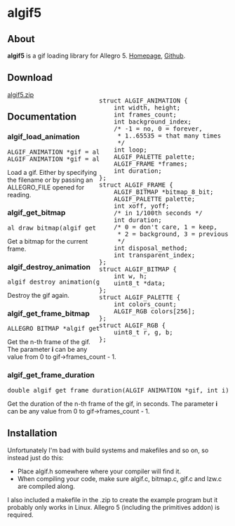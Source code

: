 <html>
<head>
</head>
<body>
<h1>algif5</h1>
<h2>About</h2>
</p><b>algif5</b> is a gif loading library for Allegro 5.
<a href="http://allegro5.org/algif5">Homepage</a>, <a
href="http://github.com/allefant/algif5">Github</a>.
<h2>Download</h2>
<a href="http://allegro5.org/algif5/algif5.zip">algif5.zip</a>
<div style="float:right">
<pre>
struct ALGIF_ANIMATION {
    int width, height;
    int frames_count;
    int background_index;
    /* -1 = no, 0 = forever,
     * 1..65535 = that many times
     */
    int loop;
    ALGIF_PALETTE palette;
    ALGIF_FRAME *frames;
    int duration;
};
struct ALGIF_FRAME {
    ALGIF_BITMAP *bitmap_8_bit;
    ALGIF_PALETTE palette;
    int xoff, yoff;
    /* in 1/100th seconds */
    int duration;
    /* 0 = don't care, 1 = keep,
     * 2 = background, 3 = previous
     */        
    int disposal_method;
    int transparent_index;
};
struct ALGIF_BITMAP {
    int w, h;
    uint8_t *data;
};
struct ALGIF_PALETTE {
    int colors_count;
    ALGIF_RGB colors[256];
};
struct ALGIF_RGB {
    uint8_t r, g, b;
};
</pre>
</div>
<h2>Documentation</h2>

<h3>algif_load_animation</h3>
<pre>ALGIF_ANIMATION *gif = algif_load_animation(char const *filename);
ALGIF_ANIMATION *gif = algif_load_animation_f(ALLEGRO_FILE *file);
</pre>
<p>Load a gif. Either by specifying the filename or by passing an
ALLEGRO_FILE opened for reading.</p>

<h3>algif_get_bitmap</h3>
<pre>al_draw_bitmap(algif_get_bitmap(gif, al_get_time()), x, y, 0);</pre>
<p>Get a bitmap for the current frame.</p>

<h3>algif_destroy_animation</h3>
<pre>algif_destroy_animation(gif);</pre>
<p>Destroy the gif again.</p>

<h3>algif_get_frame_bitmap</h3>
<pre>ALLEGRO_BITMAP *algif_get_frame_bitmap(ALGIF_ANIMATION *gif, int i);</pre>
<p>Get the n-th frame of the gif.
The parameter <b>i</b> can be any value from 0 to gif->frames_count - 1.</p>

<h3>algif_get_frame_duration</h3>
<pre>double algif_get_frame_duration(ALGIF_ANIMATION *gif, int i);</pre>
<p>Get the duration of the n-th frame of the gif, in seconds.
The parameter <b>i</b> can be any value from 0 to gif->frames_count - 1.</p>

<h2>Installation</h2>
Unfortunately I'm bad with build systems and makefiles and so on, so instead
just do this:
<ul>
    <li>Place algif.h somewhere where your compiler will find it.</li>
    <li>When compiling your code, make sure algif.c, bitmap.c, gif.c and lzw.c
    are compiled along.</li>
</ul>
I also included a makefile in the .zip to create the example program but it
probably only works in Linux. Allegro 5 (including the primitives addon) is
required.
